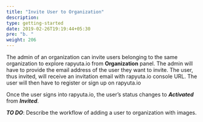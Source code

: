```yaml
---
title: "Invite User to Organization"
description:
type: getting-started
date: 2019-02-26T19:19:44+05:30
pre: "b. "
weight: 206
---
```

The admin of an organization can invite users belonging to the same
organization to explore rapyuta.io from **Organization** panel. The admin
will have to provide the email address of the user they want to invite.
The user, thus invited, will receive an invitation email with rapyuta.io
console URL. The user will then have to register or sign up on rapyuta.io

Once the user signs into rapyuta.io, the user’s status changes to ***Activated***
from ***Invited***.

***TO DO***: Describe the workflow of adding a user to organization with images.